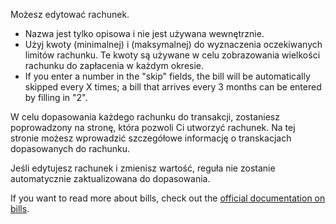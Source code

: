 Możesz edytować rachunek.

* Nazwa jest tylko opisowa i nie jest używana wewnętrznie.
* Użyj kwoty (minimalnej) i (maksymalnej) do wyznaczenia oczekiwanych limitów rachunku. Te kwoty są używane w celu zobrazowania wielkości rachunku do zapłacenia w każdym okresie.
* If you enter a number in the "skip" fields, the bill will be automatically skipped every X times; a bill that arrives every 3 months can be entered by filling in "2".

W celu dopasowania każdego rachunku do transakcji, zostaniesz poprowadzony na stronę, która pozwoli Ci utworzyć rachunek. Na tej stronie możesz wprowadzić szczegółowe informację o transkacjach dopasowanych do rachunku.

Jeśli edytujesz rachunek i zmienisz wartość, reguła nie zostanie automatycznie zaktualizowana do dopasowania.

If you want to read more about bills, check out the [official documentation on bills](https://docs.firefly-iii.org/advanced-concepts/bills).